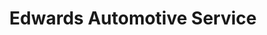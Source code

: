 ---
title: "Edwards Automotive Service"
url: /seattle/edwards-automotive-service/
shop: Autowerkstatt
---